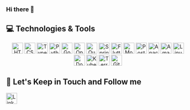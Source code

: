 ### Hi there 👋

## 💻 Technologies & Tools

<p align="center">

<img src="https://img.shields.io/badge/HTML5-E34F26?logo=html5&logoColor=fff&style=flat" alt="HTML5 Badge" height="30">
<img src="https://img.shields.io/badge/CSS3-1572B6?logo=css3&logoColor=fff&style=flat" alt="CSS3 Badge" height="30">
<img src="https://img.shields.io/badge/TypeScript-3178C6?logo=typescript&logoColor=fff&style=flat" alt="TypeScript Badge" height="30">
<img src="https://img.shields.io/badge/Python-3776AB?logo=python&logoColor=fff&style=flat" alt="Python Badge" height="30">
<img src="https://img.shields.io/badge/Go-00ADD8?logo=go&logoColor=fff&style=flat" alt="Go Badge" height="30">
<img src="https://img.shields.io/badge/OpenJDK-000?logo=openjdk&logoColor=fff&style=flat" alt="OpenJDK Badge" height="30">
<img src="https://img.shields.io/badge/Quarkus-4695EB?logo=quarkus&logoColor=fff&style=flat" alt="Quarkus Badge&style=flat" height="30">
<img src="https://img.shields.io/badge/Spring-6DB33F?logo=spring&logoColor=fff&style=flat" alt="Spring Badge" height="30">
<img src="https://img.shields.io/badge/Flutter-02569B?logo=flutter&logoColor=fff&style=flat" alt="Flutter Badge" height="30">
<img src="https://img.shields.io/badge/MongoDB-47A248?logo=mongodb&logoColor=fff&style=flat" alt="MongoDB Badge" height="30">
<img src="https://img.shields.io/badge/PostgreSQL-4169E1?logo=postgresql&logoColor=fff&style=flat" alt="PostgreSQL Badge" height="30">
<img src="https://img.shields.io/badge/Apache%20Kafka-231F20?logo=apachekafka&logoColor=fff&style=flat" alt="Apache Kafka Badge" height="30">
<img src="https://img.shields.io/badge/Amazon%20AWS-232F3E?logo=amazonaws&logoColor=fff&style=flat" alt="Amazon AWS Badge" height="30">
<img src="https://img.shields.io/badge/Linux-FCC624?logo=linux&logoColor=000&style=flat" alt="Linux Badge" height="30">
<img src="https://img.shields.io/badge/Docker-2496ED?logo=docker&logoColor=fff&style=flat" alt="Docker Badge" height="30">
<img src="https://img.shields.io/badge/Kubernetes-326CE5?logo=kubernetes&logoColor=fff&style=flat" alt="Kubernetes Badge" height="30">
<img src="https://img.shields.io/badge/Terraform-844FBA?logo=terraform&logoColor=fff&style=flat" alt="Terraform Badge" height="30">
<img src="https://img.shields.io/badge/GitHub-181717?logo=github&logoColor=fff&style=flat" alt="GitHub Badge" height="30">


## 🎯 Let's Keep in Touch and Follow me 

<a href="[default.asp](https://www.linkedin.com/in/andrevalverdebrazil/)">
  <img src="https://img.shields.io/badge/LinkedIn-0A66C2?logo=linkedin&logoColor=fff&style=flat" alt="LinkedIn Badge" height="30">
</a>
